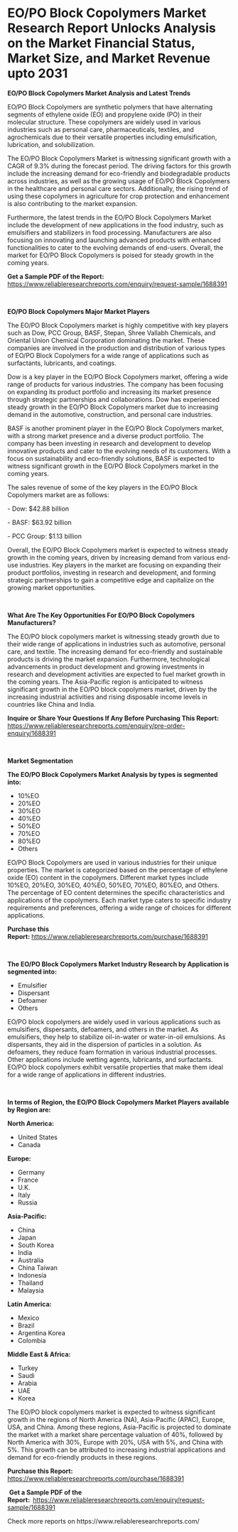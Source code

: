 <p><h1>EO/PO Block Copolymers Market Research Report Unlocks Analysis on the Market Financial Status, Market Size, and Market Revenue upto 2031</h1></p><p><strong>EO/PO Block Copolymers Market Analysis and Latest Trends</strong></p>
<p><p>EO/PO Block Copolymers are synthetic polymers that have alternating segments of ethylene oxide (EO) and propylene oxide (PO) in their molecular structure. These copolymers are widely used in various industries such as personal care, pharmaceuticals, textiles, and agrochemicals due to their versatile properties including emulsification, lubrication, and solubilization.</p><p>The EO/PO Block Copolymers Market is witnessing significant growth with a CAGR of 9.3% during the forecast period. The driving factors for this growth include the increasing demand for eco-friendly and biodegradable products across industries, as well as the growing usage of EO/PO Block Copolymers in the healthcare and personal care sectors. Additionally, the rising trend of using these copolymers in agriculture for crop protection and enhancement is also contributing to the market expansion.</p><p>Furthermore, the latest trends in the EO/PO Block Copolymers Market include the development of new applications in the food industry, such as emulsifiers and stabilizers in food processing. Manufacturers are also focusing on innovating and launching advanced products with enhanced functionalities to cater to the evolving demands of end-users. Overall, the market for EO/PO Block Copolymers is poised for steady growth in the coming years.</p></p>
<p><strong>Get a Sample PDF of the Report:&nbsp;</strong> <a href="https://www.reliableresearchreports.com/enquiry/request-sample/1688391">https://www.reliableresearchreports.com/enquiry/request-sample/1688391</a></p>
<p>&nbsp;</p>
<p><strong>EO/PO Block Copolymers Major Market Players</strong></p>
<p><p>The EO/PO Block Copolymers market is highly competitive with key players such as Dow, PCC Group, BASF, Stepan, Shree Vallabh Chemicals, and Oriental Union Chemical Corporation dominating the market. These companies are involved in the production and distribution of various types of EO/PO Block Copolymers for a wide range of applications such as surfactants, lubricants, and coatings.</p><p>Dow is a key player in the EO/PO Block Copolymers market, offering a wide range of products for various industries. The company has been focusing on expanding its product portfolio and increasing its market presence through strategic partnerships and collaborations. Dow has experienced steady growth in the EO/PO Block Copolymers market due to increasing demand in the automotive, construction, and personal care industries.</p><p>BASF is another prominent player in the EO/PO Block Copolymers market, with a strong market presence and a diverse product portfolio. The company has been investing in research and development to develop innovative products and cater to the evolving needs of its customers. With a focus on sustainability and eco-friendly solutions, BASF is expected to witness significant growth in the EO/PO Block Copolymers market in the coming years.</p><p>The sales revenue of some of the key players in the EO/PO Block Copolymers market are as follows:</p><p>- Dow: $42.88 billion</p><p>- BASF: $63.92 billion</p><p>- PCC Group: $1.13 billion</p><p>Overall, the EO/PO Block Copolymers market is expected to witness steady growth in the coming years, driven by increasing demand from various end-use industries. Key players in the market are focusing on expanding their product portfolios, investing in research and development, and forming strategic partnerships to gain a competitive edge and capitalize on the growing market opportunities.</p></p>
<p>&nbsp;</p>
<p><strong>What Are The Key Opportunities For EO/PO Block Copolymers Manufacturers?</strong></p>
<p><p>The EO/PO block copolymers market is witnessing steady growth due to their wide range of applications in industries such as automotive, personal care, and textile. The increasing demand for eco-friendly and sustainable products is driving the market expansion. Furthermore, technological advancements in product development and growing investments in research and development activities are expected to fuel market growth in the coming years. The Asia-Pacific region is anticipated to witness significant growth in the EO/PO block copolymers market, driven by the increasing industrial activities and rising disposable income levels in countries like China and India.</p></p>
<p><strong>Inquire or Share Your Questions If Any Before Purchasing This Report:</strong> <a href="https://www.reliableresearchreports.com/enquiry/pre-order-enquiry/1688391">https://www.reliableresearchreports.com/enquiry/pre-order-enquiry/1688391</a></p>
<p>&nbsp;</p>
<p><strong>Market Segmentation</strong></p>
<p><strong>The EO/PO Block Copolymers Market Analysis by types is segmented into:</strong></p>
<p><ul><li>10%EO</li><li>20%EO</li><li>30%EO</li><li>40%EO</li><li>50%EO</li><li>70%EO</li><li>80%EO</li><li>Others</li></ul></p>
<p><p>EO/PO Block Copolymers are used in various industries for their unique properties. The market is categorized based on the percentage of ethylene oxide (EO) content in the copolymers. Different market types include 10%EO, 20%EO, 30%EO, 40%EO, 50%EO, 70%EO, 80%EO, and Others. The percentage of EO content determines the specific characteristics and applications of the copolymers. Each market type caters to specific industry requirements and preferences, offering a wide range of choices for different applications.</p></p>
<p><strong>Purchase this Report:&nbsp;</strong><a href="https://www.reliableresearchreports.com/purchase/1688391">https://www.reliableresearchreports.com/purchase/1688391</a></p>
<p>&nbsp;</p>
<p><strong>The EO/PO Block Copolymers Market Industry Research by Application is segmented into:</strong></p>
<p><ul><li>Emulsifier</li><li>Dispersant</li><li>Defoamer</li><li>Others</li></ul></p>
<p><p>EO/PO block copolymers are widely used in various applications such as emulsifiers, dispersants, defoamers, and others in the market. As emulsifiers, they help to stabilize oil-in-water or water-in-oil emulsions. As dispersants, they aid in the dispersion of particles in a solution. As defoamers, they reduce foam formation in various industrial processes. Other applications include wetting agents, lubricants, and surfactants. EO/PO block copolymers exhibit versatile properties that make them ideal for a wide range of applications in different industries.</p></p>
<p>&nbsp;</p>
<p><strong>In terms of Region, the EO/PO Block Copolymers Market Players available by Region are:</strong></p>
<p>
    <p> <strong> North America: </strong>
        <ul>
            <li>United States</li>
            <li>Canada</li>
        </ul>
        </p> 
    <p> <strong> Europe: </strong>
        <ul>
            <li>Germany</li>
            <li>France</li>
            <li>U.K.</li>
            <li>Italy</li>
            <li>Russia</li>
        </ul>
        </p> 
    <p> <strong> Asia-Pacific: </strong>
        <ul>
            <li>China</li>
            <li>Japan</li>
            <li>South Korea</li>
            <li>India</li>
            <li>Australia</li>
            <li>China Taiwan</li>
            <li>Indonesia</li>
            <li>Thailand</li>
            <li>Malaysia</li>
        </ul>
        </p> 
    <p> <strong> Latin America: </strong>
        <ul>
            <li>Mexico</li>
            <li>Brazil</li>
            <li>Argentina Korea</li>
            <li>Colombia</li>
        </ul>
        </p> 
    <p> <strong> Middle East & Africa: </strong>
        <ul>
            <li>Turkey</li>
            <li>Saudi</li>
            <li>Arabia</li>
            <li>UAE</li>
            <li>Korea</li>
        </ul>
    </p>
    </p>
<p><p>The EO/PO block copolymers market is expected to witness significant growth in the regions of North America (NA), Asia-Pacific (APAC), Europe, USA, and China. Among these regions, Asia-Pacific is projected to dominate the market with a market share percentage valuation of 40%, followed by North America with 30%, Europe with 20%, USA with 5%, and China with 5%. This growth can be attributed to increasing industrial applications and demand for eco-friendly products in these regions.</p></p>
<p><strong>Purchase this Report: </strong><a href="https://www.reliableresearchreports.com/purchase/1688391">https://www.reliableresearchreports.com/purchase/1688391</a></p>
<p>&nbsp;<strong>Get a Sample PDF of the Report:&nbsp;&nbsp;</strong><a href="https://www.reliableresearchreports.com/enquiry/request-sample/1688391">https://www.reliableresearchreports.com/enquiry/request-sample/1688391</a></p>
<p><strong></strong></p>
<p>Check more reports on https://www.reliableresearchreports.com/</p>
